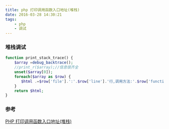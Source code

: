 ```yaml
---
title: php 打印调用函数入口地址(堆栈)
date: 2016-03-28 14:30:21
tags:
    - php
    - 调试
---
```

### 堆栈调试
``` php
function print_stack_trace() {
    $array =debug_backtrace();
    //print_r($array);//信息很齐全
    unset($array[0]);
    foreach($array as $row) {
       $html .=$row['file'].':'.$row['line'].'行,调用方法:'.$row['function']."<br>";
    }
    return $html;
}
```

### 参考
[PHP 打印调用函数入口地址(堆栈)](http://www.cnblogs.com/ggjucheng/p/3348555.html)
